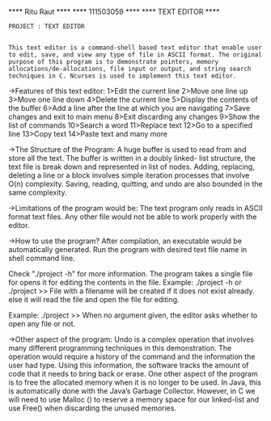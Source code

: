 **** Ritu Raut ****
**** 111503059 ****
**** TEXT EDITOR **** 

	PROJECT : TEXT EDITOR
	

	This text editor is a command-shell based text editor that enable user to edit, save, and view any type of file in ASCII format. The original purpose of this program is to demonstrate pointers, memory allocations/de-allocations, file input or output, and string search techniques in C. Ncurses is used to implement this text editor.

->Features of this text editor: 
	1>Edit the current line 
	2>Move one line up 
	3>Move one line down 
	4>Delete the current line 
	5>Display the contents of the buffer 
	6>Add a line after the line at which you are navigating 
	7>Save changes and exit to main menu 
	8>Exit discarding any changes 
	9>Show the list of commands
	10>Search a word
	11>Replace text
	12>Go to a specified line
	13>Copy text
	14>Paste text
	and many more

->The Structure of the Program:
	 A huge buffer is used to read from and store all the text. The buffer is written in a doubly linked- list structure, the text file is break down and represented in list of nodes. Adding, replacing, deleting a line or a block involves simple iteration processes that involve O(n) complexity. Saving, reading, quitting, and undo are also bounded in the same complexity.


->Limitations of the program would be: 
	The text program only reads in ASCII format text files. Any other file would not be able to work properly with the editor.


->How to use the program? 
	After compilation, an executable would be automatically generated. Run the program with desired text file name in shell command line.

Check "./project -h" for more information.
The program takes a single file for opens it for editing the contents in the file.
Example: 
    ./project -h <filename>
		or
    ./project <filename>
    >> File with a filename <filename> will be created if it does not exist already.
	else it will read the file and open the file for editing.

Example:
    ./project 
    >> When no argument given, the editor asks whether to open any file or not.

->Other aspect of the program: 
	Undo is a complex operation that involves many different programming techniques in this demonstration. The operation would require a history of the command and the information the user had type. Using this information, the software tracks the amount of code that it needs to bring back or erase. One other aspect of the program is to free the allocated memory when it is no longer to be used. In Java, this is automatically done with the Java’s Garbage Collector. However, in C we will need to use Malloc () to reserve a memory space for our linked-list and use Free() when discarding the unused memories.


